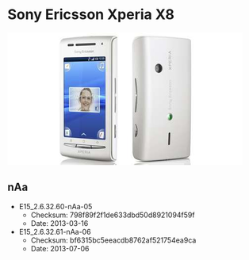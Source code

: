 # Sony Ericsson Xperia X8
![Sony Ericsson Xperia X8](Phone.jpg)

## nAa
* E15_2.6.32.60-nAa-05
    * Checksum: 798f89f2f1de633dbd50d8921094f59f
    * Date: 2013-03-16
* E15_2.6.32.61-nAa-06
    * Checksum: bf6315bc5eeacdb8762af521754ea9ca
    * Date: 2013-07-06